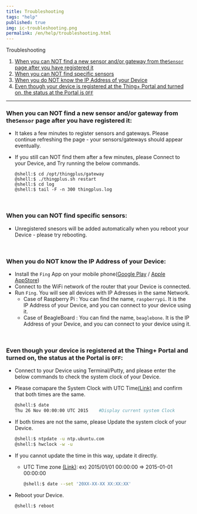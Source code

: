 ```yaml
---
title: Troubleshooting
tags: "help"
published: true
img: ic-troubleshooting.png
permalink: /en/help/troubleshooting.html
---
```

<div id='id-trouble1'></div>
Troubleshooting

1. [When you can NOT find a new sensor and/or gateway from the`Sensor` page after you have registered it](#id-trouble1)
2. [When you can NOT find specific sensors](#id-trouble2)
3. [When you do NOT know the IP Address of your Device](#id-trouble3)
4. [Even though your device is registered at the Thing+ Portal and turned on, the status at the Portal is `OFF`](#id-trouble4)

---

### When you can NOT find a new sensor and/or gateway from the`Sensor` page after you have registered it:

 - It takes a few minutes to register sensors and gateways. Please continue refreshing the page - your sensors/gateways should appear eventually.
 - If you still can NOT find them after a few minutes, please Connect to your Device, and Try running the below commands.

    ```
    @shell:$ cd /opt/thingplus/gateway
    @shell:$ ./thingplus.sh restart
    @shell:$ cd log
    @shell:$ tail -F -n 300 thingplus.log
    ```

<div id='id-trouble2'></div>
<br/>

### When you can NOT find specific sensors:

  - Unregistered snesors will be added automatically when you reboot your Device - please try rebooting.

<div id='id-trouble3'></div>
<br/>

### When you do NOT know the IP Address of your Device:

  - Install the `Fing` App on your mobile phone([Google Play](https://play.google.com/store/apps/details?id=com.overlook.android.fing) / [Apple AppStore](https://itunes.apple.com/kr/app/fing-network-scanner/id430921107?mt=8))
  - Connect to the WiFi network of the router that your Device is connected.
  - Run `Fing`. You will see all devices with IP Adresses in the same Network.
    - Case of Raspberry Pi : You can find the name, `raspberrypi`. It is the IP Address of your Device, and you can connect to your device using it.
    - Case of BeagleBoard : You can find the name, `beaglebone`. It is the IP Address of your Device, and you can connect to your device using it.

<div id='id-trouble4'></div>
<br/>

### Even though your device is registered at the Thing+ Portal and turned on, the status at the Portal is `OFF`:

- Connect to your Device using Terminal/Putty, and please enter the below commands to check the system clock of your Device.

- Please comapare the System Clock with UTC Time[(Link)](http://www.worldtimeserver.com/current_time_in_UTC.aspx) and confirm that both times are the same.

  ```bash
  @shell:$ date
  Thu 26 Nov 00:00:00 UTC 2015    #Display current system Clock
  ```

- If both times are not the same, please Update the system clock of your Device.

  ```bash
  @shell:$ ntpdate -u ntp.ubuntu.com
  @shell:$ hwclock -w -u
  ```

- If you cannot update the time in this way, update it directly.

  - UTC Time zone [(Link)](http://www.worldtimeserver.com/current_time_in_UTC.aspx): ex) 2015/01/01 00:00:00 => 2015-01-01 00:00:00

    ```bash
    @shell:$ date --set '20XX-XX-XX XX:XX:XX'
    ```

- Reboot your Device.

  ```bash
  @shell:$ reboot
  ```
